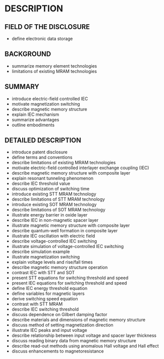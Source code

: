 # DESCRIPTION

## FIELD OF THE DISCLOSURE

- define electronic data storage

## BACKGROUND

- summarize memory element technologies
- limitations of existing MRAM technologies

## SUMMARY

- introduce electric-field controlled IEC
- motivate magnetization switching
- describe magnetic memory structure
- explain IEC mechanism
- summarize advantages
- outline embodiments

## DETAILED DESCRIPTION

- introduce patent disclosure
- define terms and conventions
- describe limitations of existing MRAM technologies
- motivate electric-field controlled interlayer exchange coupling (IEC)
- describe magnetic memory structure with composite layer
- explain resonant tunneling phenomenon
- describe IEC threshold value
- discuss optimization of switching time
- introduce existing STT MRAM technology
- describe limitations of STT MRAM technology
- introduce existing SOT MRAM technology
- describe limitations of SOT MRAM technology
- illustrate energy barrier in oxide layer
- describe IEC in non-magnetic spacer layer
- illustrate magnetic memory structure with composite layer
- describe quantum-well formation in composite layer
- illustrate IEC oscillation with electric field
- describe voltage-controlled IEC switching
- illustrate simulation of voltage-controlled IEC switching
- describe simulation example
- illustrate magnetization switching
- explain voltage levels and rise/fall times
- describe magnetic memory structure operation
- contrast IEC with STT and SOT
- present STT equations for switching threshold and speed
- present IEC equations for switching threshold and speed
- define IEC energy threshold equation
- define variables for magnetic layers
- derive switching speed equation
- contrast with STT MRAM
- describe IEC switching threshold
- discuss dependence on Gilbert damping factor
- describe materials and dimensions of magnetic memory structure
- discuss method of setting magnetization direction
- illustrate IEC peaks and input voltage
- describe relationship between input voltage and spacer layer thickness
- discuss reading binary data from magnetic memory structure
- describe read-out methods using anomalous Hall voltage and Hall effect
- discuss enhancements to magnetoresistance

